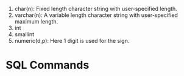 1. char(n): Fixed length character string with user-specified length.
2. varchar(n): A variable length character string with user-specified maximum length.
3. int
4. smallint
5. numeric(d,p): Here 1 digit is used for the sign.
# SQL Commands

